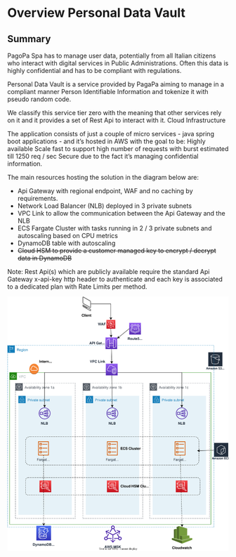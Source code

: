 # Overview Personal Data Vault

## Summary

PagoPa Spa has to manage user data, potentially from all Italian citizens who interact with digital services in Public Administrations.
Often this data is highly confidential and has to be compliant with regulations.

Personal Data Vault is a service provided by PagaPa aiming to manage in a compliant manner Person Identifiable Information and tokenize it with pseudo random code.

We classify this service tier zero with the meaning that other services rely on it and it provides a set of Rest Api to interact with it.
Cloud Infrastructure

The application consists of just a couple of micro services - java spring boot applications - and it’s hosted in AWS with the goal to be:
Highly available
Scale fast to support high number of requests with burst estimated till 1250 req / sec
Secure due to the fact it’s managing confidential information.

The main resources hosting the solution in the diagram below are:
* Api Gateway with regional endpoint, WAF and no caching by requirements.
* Network Load Balancer (NLB) deployed in 3 private subnets
* VPC Link to allow the communication between the Api Gateway and the NLB
* ECS Fargate Cluster with tasks running in 2 / 3 private subnets and autoscaling based on CPU metrics
* DynamoDB table with autoscaling
* ~~Cloud HSM to provide a customer managed key to encrypt / decrypt data in DynamoDB~~

Note: Rest Api(s) which are publicly available require the standard Api Gateway x-api-key http header to authenticate and each key is associated to a dedicated plan with Rate Limits per method.



[![img](./doc/img/cloud-private-data-vault.svg)]()
